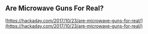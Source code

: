 ## Are Microwave Guns For Real?
  
  [https://hackaday.com/2017/10/23/are-microwave-guns-for-real/](https://hackaday.com/2017/10/23/are-microwave-guns-for-real/)